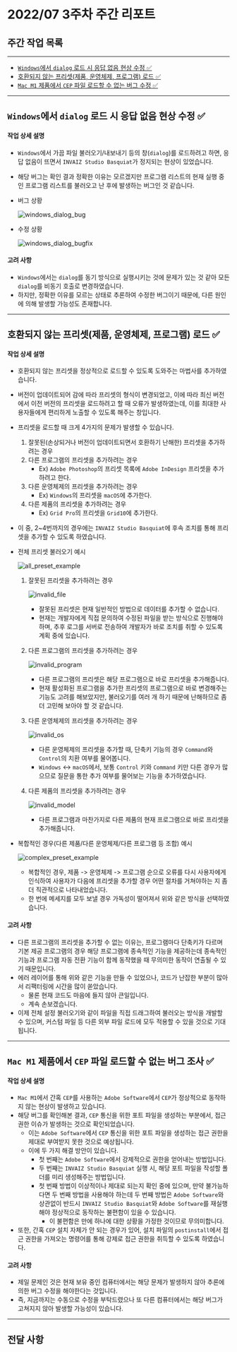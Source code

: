 # 2022/07 3주차 주간 리포트

## 주간 작업 목록

---

- [`Windows`에서 `dialog` 로드 시 응답 없음 현상 수정 ✅](#windows에서-dialog-로드-시-응답-없음-현상-수정-)
- [호환되지 않는 프리셋(제품, 운영체제, 프로그램) 로드 ✅](#호환되지-않는-프리셋제품-운영체제-프로그램-로드-)
- [`Mac M1` 제품에서 `CEP` 파일 로드할 수 없는 버그 수정 ✅](#mac-m1-제품에서-cep-파일-로드할-수-없는-버그-수정-)

---

## `Windows`에서 `dialog` 로드 시 응답 없음 현상 수정 ✅

#### 작업 상세 설명

- `Windows`에서 가끔 파일 불러오기/내보내기 등의 창(`dialog`)를 로드하려고 하면, 응답 없음이 뜨면서 `INVAIZ Studio Basquiat`가 정지되는 현상이 있었습니다.
- 해당 버그는 확인 결과 정확한 이유는 모르겠지만 프로그램 리스트의 현재 실행 중인 프로그램 리스트를 불러오고 난 후에 발생하는 버그인 것 같습니다.
- 버그 상황

  ![windows_dialog_bug](./assets/windows_dialog_bug.gif)

- 수정 상황

  ![windows_dialog_bugfix](./assets/windows_dialog_bugfix.gif)

#### 고려 사항

- `Windows`에서는 `dialog`를 동기 방식으로 실행시키는 것에 문제가 있는 것 같아 모든 `dialog`를 비동기 호출로 변경하였습니다.
- 하지만, 정확한 이유를 모르는 상태로 추론하여 수정한 버그이기 때문에, 다른 원인에 의해 발생할 가능성도 존재합니다.

---

## 호환되지 않는 프리셋(제품, 운영체제, 프로그램) 로드 ✅

#### 작업 상세 설명

- 호환되지 않는 프리셋을 정상적으로 로드할 수 있도록 도와주는 마법사를 추가하였습니다.
- 버전이 업데이트되어 감에 따라 프리셋의 형식이 변경되었고, 이에 따라 최신 버전에서 이전 버전의 프리셋을 로드하려고 할 때 오류가 발생하였는데, 이를 최대한 사용자들에게 편리하게 노출할 수 있도록 해주는 창입니다.
- 프리셋을 로드할 때 크게 4가지의 문제가 발생할 수 있습니다.
  1. 잘못된(손상되거나 버전이 업데이트되면서 호환하기 난해한) 프리셋을 추가하려는 경우
  2. 다른 프로그램의 프리셋을 추가하려는 경우
     - Ex) `Adobe Photoshop`의 프리셋 목록에 `Adobe InDesign` 프리셋을 추가하려고 한다.
  3. 다른 운영체제의 프리셋을 추가하려는 경우
     - Ex) `Windows`의 프리셋을 `macOS`에 추가한다.
  4. 다른 제품의 프리셋을 추가하려는 경우
     - Ex) `Grid Pro`의 프리셋을 `Grid10`에 추가한다.
- 이 중, 2~4번까지의 경우에는 `INVAIZ Studio Basquiat`에 후속 조치를 통해 프리셋을 추가할 수 있도록 하였습니다.
- 전체 프리셋 불러오기 예시

  ![all_preset_example](./assets/all_preset_example.gif)

  1. 잘못된 프리셋을 추가하려는 경우

     ![invalid_file](./assets/invalid_file.gif)

     - 잘못된 프리셋은 현재 일반적인 방법으로 데이터를 추가할 수 없습니다.
     - 현재는 개발자에게 직접 문의하여 수정된 파일을 받는 방식으로 진행해야 하며, 추후 로그를 서버로 전송하여 개발자가 바로 조치를 취할 수 있도록 계획 중에 있습니다.

  2. 다른 프로그램의 프리셋을 추가하려는 경우

     ![invalid_program](./assets/invalid_program.gif)

     - 다른 프로그램의 프리셋은 해당 프로그램으로 바로 프리셋을 추가해줍니다.
     - 현재 활성화된 프로그램을 추가한 프리셋의 프로그램으로 바로 변경해주는 기능도 고려를 해보았지만, 불러오기를 여러 개 하기 때문에 난해하므로 좀 더 고민해 보아야 할 것 같습니다.

  3. 다른 운영체제의 프리셋을 추가하려는 경우

     ![invalid_os](./assets/invalid_os.gif)

     - 다른 운영체제의 프리셋을 추가할 때, 단축키 기능의 경우 `Command`와 `Control`의 치환 여부를 물어봅니다.
     - `Windows` <-> `macOS`에서, 보통 `Control` 키와 `Command` 키만 다른 경우가 많으므로 질문을 통한 추가 여부를 물어보는 기능을 추가하였습니다.

  4. 다른 제품의 프리셋을 추가하려는 경우

     ![invalid_model](./assets/invalid_model.gif)

     - 다른 프로그램과 마찬가지로 다른 제품의 현재 프로그램으로 바로 프리셋을 추가해줍니다.

- 복합적인 경우(다른 제품/다른 운영체제/다른 프로그램 등 조합) 예시

  ![complex_preset_example](./assets/complex_preset_example.gif)

  - 복합적인 경우, 제품 -> 운영체제 -> 프로그램 순으로 오류를 다시 사용자에게 인식하여 사용자가 다음에 프리셋을 추가할 경우 어떤 절차를 거쳐야하는 지 좀 더 직관적으로 나타내었습니다.
  - 한 번에 메세지를 모두 보낼 경우 가독성이 떨어져서 위와 같은 방식을 선택하였습니다.

#### 고려 사항

- 다른 프로그램의 프리셋을 추가할 수 없는 이유는, 프로그램마다 단축키가 다르며 기본 제공 프로그램의 경우 해당 프로그램에 종속적인 기능을 제공하는데 종속적인 기능과 프로그램 자동 전환 기능이 함께 동작했을 때 무의미한 동작이 연출될 수 있기 때문입니다.
- 에러 레이어를 통해 위와 같은 기능을 만들 수 있었으나, 코드가 난잡한 부분이 많아서 리팩터링에 시간을 많이 쏟았습니다.
  - 물론 현재 코드도 마음에 들지 않아 큰일입니다.
  - 계속 손보겠습니다.
- 이제 전체 설정 불러오기와 같이 파일을 직접 드래그하여 불러오는 방식을 개발할 수 있으며, 커스텀 파일 등 다른 외부 파일 로드에 모두 적용할 수 있을 것으로 기대됩니다.

---

## `Mac M1` 제품에서 `CEP` 파일 로드할 수 없는 버그 조사 ✅

#### 작업 상세 설명

- `Mac M1`에서 간혹 `CEP`를 사용하는 `Adobe Software`에서 `CEP`가 정상적으로 동작하지 않는 현상이 발생하고 있습니다.
- 해당 버그를 확인해본 결과, `CEP` 통신을 위한 포트 파일을 생성하는 부분에서, 접근 권한 이슈가 발생하는 것으로 확인되었습니다.
  - 이는 `Adobe Software`에서 `CEP` 통신을 위한 포트 파일을 생성하는 접근 권한을 제대로 부여받지 못한 것으로 예상됩니다.
  - 이에 두 가지 해결 방안이 있습니다.
    - 첫 번째는 `Adobe Software`에서 강제적으로 권한을 얻어내는 방법입니다.
    - 두 번째는 `INVAIZ Studio Basquiat` 실행 시, 해당 포트 파일을 작성할 폴더를 미리 생성해주는 방법입니다.
    - 첫 번째 방법이 이상적이나 제대로 되는지 확인 중에 있으며, 만약 불가능하다면 두 번째 방법을 사용해야 하는데 두 번째 방법은 `Adobe Software`와 상관없이 반드시 `INVAIZ Studio Basquiat`와 `Adobe Software`를 재실행해야 정상적으로 동작하는 불편함이 있을 수 있습니다.
      - 이 불편함은 만에 하나에 대한 상황을 가정한 것이므로 무의미합니다.
- 또한, 간혹 `CEP` 설치 자체가 안 되는 경우가 있어, 설치 파일의 `postinstall`에서 접근 권한을 가져오는 명령어를 통해 강제로 접근 권한을 취득할 수 있도록 하였습니다.

#### 고려 사항

- 제일 문제인 것은 현재 보유 중인 컴퓨터에서는 해당 문제가 발생하지 않아 추론에 의한 버그 수정을 해야한다는 것입니다.
- 즉, 지금까지는 수동으로 수정을 부탁드렸으나 또 다른 컴퓨터에서는 해당 버그가 고쳐지지 않아 발생할 가능성이 있습니다.

---

## 전달 사항
